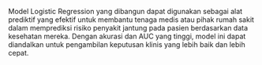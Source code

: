 Model Logistic Regression yang dibangun dapat digunakan sebagai alat prediktif yang efektif untuk membantu tenaga medis atau pihak rumah sakit dalam memprediksi risiko penyakit jantung pada pasien berdasarkan data kesehatan mereka. Dengan akurasi dan AUC yang tinggi, model ini dapat diandalkan untuk pengambilan keputusan klinis yang lebih baik dan lebih cepat.
